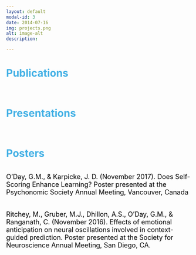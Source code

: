 ```yaml
---
layout: default
modal-id: 3
date: 2014-07-16
img: projects.png
alt: image-alt
description: 

---
```


<div align="left">
  
<font color = "42b0e5"> <h1>Publications</h1> <br> </font>

<font color = "42b0e5"> <h1>Presentations</h1> <br> </font>

<font color = "42b0e5"> <h1>Posters</h1> <br> </font>
<font size="4"> <font color = "black">
O’Day, G.M., & Karpicke, J. D. (November 2017). Does Self-Scoring Enhance Learning?
Poster presented at the Psychonomic Society Annual Meeting, Vancouver, Canada <br> <br>
 
Ritchey, M., Gruber, M.J., Dhillon, A.S., O’Day, G.M., & Ranganath, C. (November 2016).
Effects of emotional anticipation on neural oscillations involved in context-guided
prediction. Poster presented at the Society for Neuroscience Annual Meeting, San Diego,
CA. 
  
